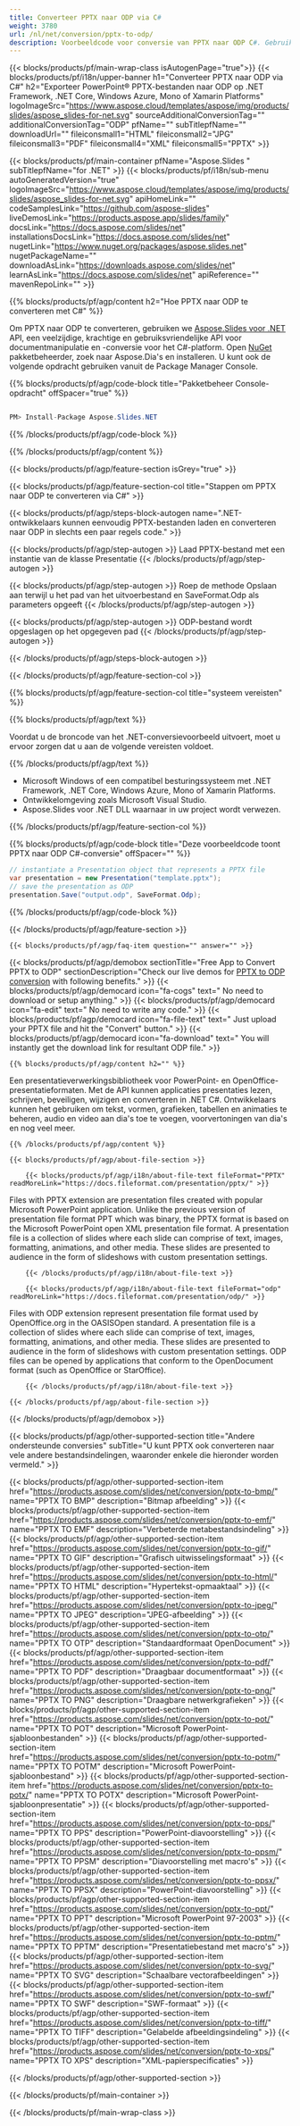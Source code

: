 ```yaml
---
title: Converteer PPTX naar ODP via C#
weight: 3780
url: /nl/net/conversion/pptx-to-odp/ 
description: Voorbeeldcode voor conversie van PPTX naar ODP C#. Gebruik API-voorbeeldcode voor batch-PPTX-bestanden naar ODP-conversie binnen VB.NET, Asp.NET of een op .NET gebaseerde toepassing.
---
```


{{< blocks/products/pf/main-wrap-class isAutogenPage="true">}}
{{< blocks/products/pf/i18n/upper-banner h1="Converteer PPTX naar ODP via C#" h2="Exporteer PowerPoint® PPTX-bestanden naar ODP op .NET Framework, .NET Core, Windows Azure, Mono of Xamarin Platforms" logoImageSrc="https://www.aspose.cloud/templates/aspose/img/products/slides/aspose_slides-for-net.svg" sourceAdditionalConversionTag="" additionalConversionTag="ODP" pfName="" subTitlepfName="" downloadUrl="" fileiconsmall1="HTML" fileiconsmall2="JPG" fileiconsmall3="PDF" fileiconsmall4="XML" fileiconsmall5="PPTX" >}}

{{< blocks/products/pf/main-container pfName="Aspose.Slides " subTitlepfName="for .NET" >}}
{{< blocks/products/pf/i18n/sub-menu autoGeneratedVersion="true" logoImageSrc="https://www.aspose.cloud/templates/aspose/img/products/slides/aspose_slides-for-net.svg" apiHomeLink="" codeSamplesLink="https://github.com/aspose-slides" liveDemosLink="https://products.aspose.app/slides/family" docsLink="https://docs.aspose.com/slides/net" installationsDocsLink="https://docs.aspose.com/slides/net" nugetLink="https://www.nuget.org/packages/aspose.slides.net" nugetPackageName="" downloadAsLink="https://downloads.aspose.com/slides/net" learnAsLink="https://docs.aspose.com/slides/net" apiReference="" mavenRepoLink="" >}}

{{% blocks/products/pf/agp/content h2="Hoe PPTX naar ODP te converteren met C#" %}}

 Om PPTX naar ODP te converteren, gebruiken we
 [Aspose.Slides voor .NET](https://products.aspose.com/slides/net)
 API, een veelzijdige, krachtige en gebruiksvriendelijke API voor documentmanipulatie en -conversie voor het C#-platform. Open
 [NuGet](https://www.nuget.org/packages/aspose.slides.net)
 pakketbeheerder, zoek naar
 Aspose.Dia's
 en installeren. U kunt ook de volgende opdracht gebruiken vanuit de Package Manager Console.

{{% blocks/products/pf/agp/code-block title="Pakketbeheer Console-opdracht" offSpacer="true" %}}

```cs

PM> Install-Package Aspose.Slides.NET

```

{{% /blocks/products/pf/agp/code-block %}}

{{% /blocks/products/pf/agp/content %}}

{{< blocks/products/pf/agp/feature-section isGrey="true" >}}


{{< blocks/products/pf/agp/feature-section-col title="Stappen om PPTX naar ODP te converteren via C#" >}}

{{< blocks/products/pf/agp/steps-block-autogen name=".NET-ontwikkelaars kunnen eenvoudig PPTX-bestanden laden en converteren naar ODP in slechts een paar regels code." >}}

{{< blocks/products/pf/agp/step-autogen >}}
Laad PPTX-bestand met een instantie van de klasse Presentatie
{{< /blocks/products/pf/agp/step-autogen >}}

{{< blocks/products/pf/agp/step-autogen >}}
Roep de methode Opslaan aan terwijl u het pad van het uitvoerbestand en SaveFormat.Odp als parameters opgeeft
{{< /blocks/products/pf/agp/step-autogen >}}

{{< blocks/products/pf/agp/step-autogen >}}
ODP-bestand wordt opgeslagen op het opgegeven pad
{{< /blocks/products/pf/agp/step-autogen >}}

{{< /blocks/products/pf/agp/steps-block-autogen >}}

{{< /blocks/products/pf/agp/feature-section-col >}}

{{% blocks/products/pf/agp/feature-section-col title="systeem vereisten" %}}

{{% blocks/products/pf/agp/text %}}

 Voordat u de broncode van het .NET-conversievoorbeeld uitvoert, moet u ervoor zorgen dat u aan de volgende vereisten voldoet.

{{% /blocks/products/pf/agp/text %}}

- Microsoft Windows of een compatibel besturingssysteem met .NET Framework, .NET Core, Windows Azure, Mono of Xamarin Platforms.
- Ontwikkelomgeving zoals Microsoft Visual Studio.
- Aspose.Slides voor .NET DLL waarnaar in uw project wordt verwezen.

{{% /blocks/products/pf/agp/feature-section-col %}}

{{% blocks/products/pf/agp/code-block title="Deze voorbeeldcode toont PPTX naar ODP C#-conversie" offSpacer="" %}}

```cs
// instantiate a Presentation object that represents a PPTX file
var presentation = new Presentation("template.pptx");
// save the presentation as ODP
presentation.Save("output.odp", SaveFormat.Odp); 

```

{{% /blocks/products/pf/agp/code-block %}}

{{< /blocks/products/pf/agp/feature-section >}}

    {{< blocks/products/pf/agp/faq-item question="" answer="" >}}
 

<!-- aboutfile Starts -->

{{< blocks/products/pf/agp/demobox sectionTitle="Free App to Convert PPTX to ODP" sectionDescription="Check our live demos for [PPTX to ODP conversion](https://products.aspose.app/slides/conversion/pptx-to-odp) with following benefits." >}}
        {{< blocks/products/pf/agp/democard icon="fa-cogs" text=" No need to download or setup anything." >}}
        {{< blocks/products/pf/agp/democard icon="fa-edit" text=" No need to write any code." >}}
        {{< blocks/products/pf/agp/democard icon="fa-file-text" text=" Just upload your PPTX file and hit the \"Convert\" button." >}}
        {{< blocks/products/pf/agp/democard icon="fa-download" text=" You will instantly get the download link for resultant ODP file." >}}

    {{% blocks/products/pf/agp/content h2="" %}}

 Een presentatieverwerkingsbibliotheek voor PowerPoint- en OpenOffice-presentatieformaten. Met de API kunnen applicaties presentaties lezen, schrijven, beveiligen, wijzigen en converteren in .NET C#. Ontwikkelaars kunnen het gebruiken om tekst, vormen, grafieken, tabellen en animaties te beheren, audio en video aan dia's toe te voegen, voorvertoningen van dia's en nog veel meer.



    {{% /blocks/products/pf/agp/content %}}

    {{< blocks/products/pf/agp/about-file-section >}}

        {{< blocks/products/pf/agp/i18n/about-file-text fileFormat="PPTX" readMoreLink="https://docs.fileformat.com/presentation/pptx/" >}}
Files with PPTX extension are presentation files created with popular Microsoft PowerPoint application. Unlike the previous version of presentation file format PPT which was binary, the PPTX format is based on the Microsoft PowerPoint open XML presentation file format. A presentation file is a collection of slides where each slide can comprise of text, images, formatting, animations, and other media. These slides are presented to audience in the form of slideshows with custom presentation settings.

        {{< /blocks/products/pf/agp/i18n/about-file-text >}}

        {{< blocks/products/pf/agp/i18n/about-file-text fileFormat="odp" readMoreLink="https://docs.fileformat.com/presentation/odp/" >}}
Files with ODP extension represent presentation file format used by OpenOffice.org in the OASISOpen standard. A presentation file is a collection of slides where each slide can comprise of text, images, formatting, animations, and other media. These slides are presented to audience in the form of slideshows with custom presentation settings. ODP files can be opened by applications that conform to the OpenDocument format (such as OpenOffice or StarOffice).

        {{< /blocks/products/pf/agp/i18n/about-file-text >}}

    {{< /blocks/products/pf/agp/about-file-section >}}

{{< /blocks/products/pf/agp/demobox >}}

<!-- aboutfile Ends -->

{{< blocks/products/pf/agp/other-supported-section title="Andere ondersteunde conversies" subTitle="U kunt PPTX ook converteren naar vele andere bestandsindelingen, waaronder enkele die hieronder worden vermeld." >}}

{{< blocks/products/pf/agp/other-supported-section-item href="https://products.aspose.com/slides/net/conversion/pptx-to-bmp/" name="PPTX TO BMP" description="Bitmap afbeelding" >}}
{{< blocks/products/pf/agp/other-supported-section-item href="https://products.aspose.com/slides/net/conversion/pptx-to-emf/" name="PPTX TO EMF" description="Verbeterde metabestandsindeling" >}}
{{< blocks/products/pf/agp/other-supported-section-item href="https://products.aspose.com/slides/net/conversion/pptx-to-gif/" name="PPTX TO GIF" description="Grafisch uitwisselingsformaat" >}}
{{< blocks/products/pf/agp/other-supported-section-item href="https://products.aspose.com/slides/net/conversion/pptx-to-html/" name="PPTX TO HTML" description="Hypertekst-opmaaktaal" >}}
{{< blocks/products/pf/agp/other-supported-section-item href="https://products.aspose.com/slides/net/conversion/pptx-to-jpeg/" name="PPTX TO JPEG" description="JPEG-afbeelding" >}}
{{< blocks/products/pf/agp/other-supported-section-item href="https://products.aspose.com/slides/net/conversion/pptx-to-otp/" name="PPTX TO OTP" description="Standaardformaat OpenDocument" >}}
{{< blocks/products/pf/agp/other-supported-section-item href="https://products.aspose.com/slides/net/conversion/pptx-to-pdf/" name="PPTX TO PDF" description="Draagbaar documentformaat" >}}
{{< blocks/products/pf/agp/other-supported-section-item href="https://products.aspose.com/slides/net/conversion/pptx-to-png/" name="PPTX TO PNG" description="Draagbare netwerkgrafieken" >}}
{{< blocks/products/pf/agp/other-supported-section-item href="https://products.aspose.com/slides/net/conversion/pptx-to-pot/" name="PPTX TO POT" description="Microsoft PowerPoint-sjabloonbestanden" >}}
{{< blocks/products/pf/agp/other-supported-section-item href="https://products.aspose.com/slides/net/conversion/pptx-to-potm/" name="PPTX TO POTM" description="Microsoft PowerPoint-sjabloonbestand" >}}
{{< blocks/products/pf/agp/other-supported-section-item href="https://products.aspose.com/slides/net/conversion/pptx-to-potx/" name="PPTX TO POTX" description="Microsoft PowerPoint-sjabloonpresentatie" >}}
{{< blocks/products/pf/agp/other-supported-section-item href="https://products.aspose.com/slides/net/conversion/pptx-to-pps/" name="PPTX TO PPS" description="PowerPoint-diavoorstelling" >}}
{{< blocks/products/pf/agp/other-supported-section-item href="https://products.aspose.com/slides/net/conversion/pptx-to-ppsm/" name="PPTX TO PPSM" description="Diavoorstelling met macro's" >}}
{{< blocks/products/pf/agp/other-supported-section-item href="https://products.aspose.com/slides/net/conversion/pptx-to-ppsx/" name="PPTX TO PPSX" description="PowerPoint-diavoorstelling" >}}
{{< blocks/products/pf/agp/other-supported-section-item href="https://products.aspose.com/slides/net/conversion/pptx-to-ppt/" name="PPTX TO PPT" description="Microsoft PowerPoint 97-2003" >}}
{{< blocks/products/pf/agp/other-supported-section-item href="https://products.aspose.com/slides/net/conversion/pptx-to-pptm/" name="PPTX TO PPTM" description="Presentatiebestand met macro's" >}}
{{< blocks/products/pf/agp/other-supported-section-item href="https://products.aspose.com/slides/net/conversion/pptx-to-svg/" name="PPTX TO SVG" description="Schaalbare vectorafbeeldingen" >}}
{{< blocks/products/pf/agp/other-supported-section-item href="https://products.aspose.com/slides/net/conversion/pptx-to-swf/" name="PPTX TO SWF" description="SWF-formaat" >}}
{{< blocks/products/pf/agp/other-supported-section-item href="https://products.aspose.com/slides/net/conversion/pptx-to-tiff/" name="PPTX TO TIFF" description="Gelabelde afbeeldingsindeling" >}}
{{< blocks/products/pf/agp/other-supported-section-item href="https://products.aspose.com/slides/net/conversion/pptx-to-xps/" name="PPTX TO XPS" description="XML-papierspecificaties" >}}

{{< /blocks/products/pf/agp/other-supported-section >}}

{{< /blocks/products/pf/main-container >}}
    
{{< /blocks/products/pf/main-wrap-class >}}